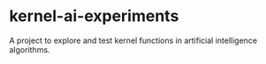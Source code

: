 # kernel-ai-experiments
 A project to explore and test kernel functions in artificial intelligence algorithms.
